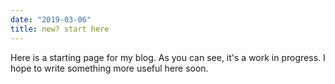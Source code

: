 ```yaml
---
date: "2019-03-06"
title: new? start here
---
```


Here is a starting page for my blog. As you can see, it's a work in progress. I hope to write something more useful here soon.